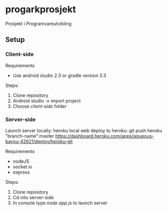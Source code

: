 # progarkprosjekt

Prosjekt i Programvareutvikling

## Setup

### Client-side

Requirements

* Use android studio 2.3 or gradle version 3.3

Steps:

1. Clone repository
2. Android studio -> import project
3. Choose _client-side_ folder

### Server-side

Launch server locally: heroku local web
deploy to heroku: git push heroku "branch-name":master
<https://dashboard.heroku.com/apps/aqueous-bayou-42621/deploy/heroku-git>

Requirements

* nodeJS
* socket.io
* express

Steps:

1. Clone repository
2. Cd into server-side
3. In console type _node app.js_ to launch server
